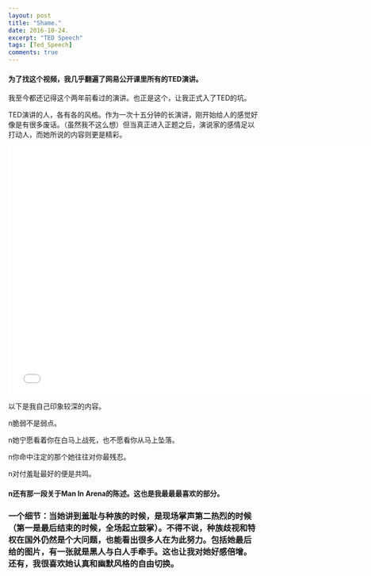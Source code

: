 ```yaml
---
layout: post
title: "Shame."
date: 2016-10-24.
excerpt: "TED Speech"
tags: [Ted_Speech]
comments: true
---
```


#### 为了找这个视频，我几乎翻遍了网易公开课里所有的TED演讲。

我至今都还记得这个两年前看过的演讲。也正是这个，让我正式入了TED的坑。

TED演讲的人，各有各的风格。作为一次十五分钟的长演讲，刚开始给人的感觉好像是有很多废话。（虽然我不这么想）但当真正进入正题之后，演说家的感情足以打动人，而她所说的内容则更是精彩。

<iframe width="750" height="500" src="//open.163.com/movie/2012/5/U/L/M8RBM9O8F_M8RBNCRUL.html" frameborder="0"> </iframe>

以下是我自己印象较深的内容。

n脆弱不是弱点。

n她宁愿看着你在白马上战死，也不愿看你从马上坠落。

n你命中注定的那个她往往对你最残忍。

n对付羞耻最好的便是共鸣。

#### n还有那一段关于Man In Arena的陈述。这也是我最最最喜欢的部分。

### 一个细节：当她讲到羞耻与种族的时候，是现场掌声第二热烈的时候（第一是最后结束的时候，全场起立鼓掌）。不得不说，种族歧视和特权在国外仍然是个大问题，也能看出很多人在为此努力。包括她最后给的图片，有一张就是黑人与白人手牵手。这也让我对她好感倍增。还有，我很喜欢她认真和幽默风格的自由切换。